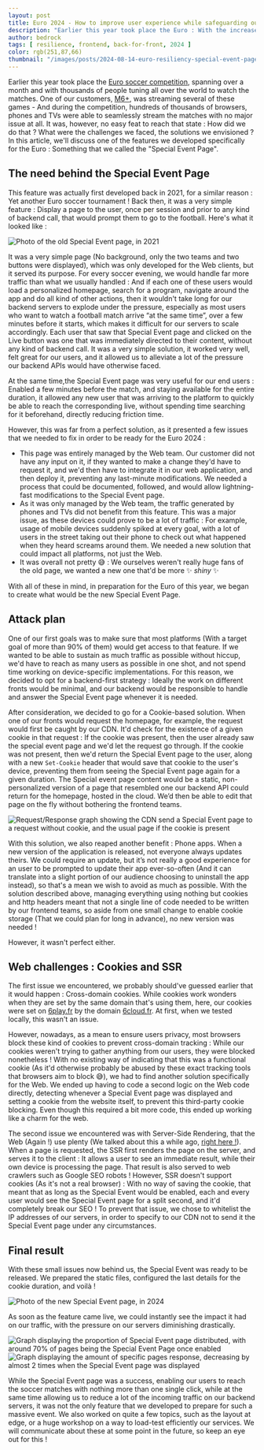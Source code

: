 ```yaml
---
layout: post
title: Euro 2024 - How to improve user experience while safeguarding our app ?
description: "Earlier this year took place the Euro : With the increase of traffic that was expected, we developed a way to both enhance user experience, allowing them to access easier than ever their soccer match, and protect our backend servers at the same time. But how did we do that ?"
author: bedrock 
tags: [ resilience, frontend, back-for-front, 2024 ]
color: rgb(251,87,66)
thumbnail: "/images/posts/2024-08-14-euro-resiliency-special-event-page/Euro2024.png"
---
```


Earlier this year took place the [Euro soccer competition](https://www.uefa.com/euro2024/), spanning over a month and with thousands of people tuning all over the world to watch the matches. One of our customers, [M6+](https://www.6play.fr/), was streaming several of these games - And during the competition, hundreds of thousands of browsers, phones and TVs were able to seamlessly stream the matches with no major issue at all. It was, however, no easy feat to reach that state : How did we do that ? What were the challenges we faced, the solutions we envisioned ? In this article, we'll discuss one of the features we developed specifically for the Euro : Something that we called the "Special Event Page".

## The need behind the Special Event Page

This feature was actually first developed back in 2021, for a similar reason : Yet another Euro soccer tournament ! Back then, it was a very simple feature : Display a page to the user,  once per session and prior to any kind of backend call, that would prompt them to go to the football. Here's what it looked like :

![Photo of the old Special Event page, in 2021](/images/posts/2024-08-14-euro-resiliency-special-event-page/Old_SEP.png)

It was a very simple page (No background, only the two teams and two buttons were displayed), which was only developed for the Web clients, but it served its purpose.
For every soccer evening, we would handle far more traffic than what we usually handled : And if each one of these users would load a personalized homepage, search for a program, navigate around the app and do all kind of other actions, then it wouldn't take long for our backend servers to explode under the pressure, especially as most users who want to watch a football match arrive “at the same time”, over a few minutes before it starts, which makes it difficult for our servers to scale accordingly. Each user that saw that Special Event page and clicked on the Live button was one that was immediately directed to their content, without any kind of backend call. It was a very simple solution, it worked very well, felt great for our users, and it allowed us to alleviate a lot of the pressure our backend APIs would have otherwise faced.

At the same time,the Special Event page was very useful for our end users : Enabled a few minutes before the match, and staying available for the entire duration, it allowed any new user that was arriving to the platform to quickly be able to reach the corresponding live, without spending time searching for it beforehand, directly reducing friction time.

However, this was far from a perfect solution, as it presented a few issues that we needed to fix in order to be ready for the Euro 2024 :
- This page was entirely managed by the Web team. Our customer did not have any input on it, if they wanted to make a change they'd have to request it, and we'd then have to integrate it in our web application, and then deploy it, preventing any last-minute modifications. We needed a process that could be documented, followed, and would allow lightning-fast modifications to the Special Event page.
- As it was only managed by the Web team, the traffic generated by phones and TVs did not benefit from this feature. This was a major issue, as these devices could prove to be a lot of traffic : For example, usage of mobile devices suddenly spiked at every goal, with a lot of users in the street taking out their phone to check out what happened when they heard screams around them. We needed a new solution that could impact all platforms, not just the Web.
- It was overall not pretty 😅 : We ourselves weren't really huge fans of the old page, we wanted a new one that'd be more ✨ *shiny* ✨

With all of these in mind, in preparation for the Euro of this year, we began to create what would be the new Special Event Page.

## Attack plan

One of our first goals was to make sure that most platforms (With a target goal of more than 90% of them) would get access to that feature. If we wanted to be able to sustain as much traffic as possible without hiccup, we'd have to reach as many users as possible in one shot, and not spend time working on device-specific implementations. For this reason, we decided to opt for a backend-first strategy : Ideally the work on different fronts would be minimal, and our backend would be responsible to handle and answer the Special Event page whenever it is needed.

After consideration, we decided to go for a Cookie-based solution. When one of our fronts would request the homepage, for example, the request would first be caught by our CDN. It'd check for the existence of a given cookie in that request : If the cookie was present, then the user already saw the special event page and we'd let the request go through. If the cookie was not present, then we'd return the Special Event page to the user, along with a new `Set-Cookie` header that would save that cookie to the user's device, preventing them from seeing the Special Event page again for a given duration.
The Special event page content would be a static, non-personalized version of a page that resembled one our backend API could return for the homepage, hosted in the cloud. We’d then be able to edit that page on the fly without bothering the frontend teams.

![Request/Response graph showing the CDN send a Special Event page to a request without cookie, and the usual page if the cookie is present](/images/posts/2024-08-14-euro-resiliency-special-event-page/Request_Response_graph.png)

With this solution, we also reaped another benefit : Phone apps. When a new version of the application is released, not everyone always updates theirs. We could require an update, but it’s not really a good experience for an user to be prompted to update their app ever-so-often (And it can translate into a slight portion of our audience choosing to uninstall the app instead), so that's a mean we wish to avoid as much as possible. With the solution described above, managing everything using nothing but cookies and http headers meant that not a single line of code needed to be written by our frontend teams, so aside from one small change to enable cookie storage (That we could plan for long in advance), no new version was needed !

However, it wasn't perfect either.

## Web challenges : Cookies and SSR

The first issue we encountered, we probably should've guessed earlier that it would happen : Cross-domain cookies. While cookies work wonders when they are set by the same domain that's using them, here, our cookies were set on [6play.fr](https://www.6play.fr/) by the domain [6cloud.fr](https://layout.6cloud.fr). At first, when we tested locally, this wasn't an issue.

However, nowadays, as a mean to ensure users privacy, most browsers block these kind of cookies to prevent cross-domain tracking : While our cookies weren't trying to gather anything from our users, they were blocked nonetheless ! With no existing way of indicating that this was a functional cookie (As it'd otherwise probably be abused by these exact tracking tools that browsers aim to block 😅), we had to find another solution specifically for the Web. We ended up having to code a second logic on the Web code directly, detecting whenever a Special Event page was displayed and setting a cookie from the website itself, to prevent this third-party cookie blocking. Even though this required a bit more code, this ended up working like a charm for the web.

The second issue we encountered was with Server-Side Rendering, that the Web (Again !) use plenty (We talked about this a while ago, [right here !](https://tech.bedrockstreaming.com/2017/05/17/spa-mode-isomorphism-js)). When a page is requested, the SSR first renders the page on the server, and serves it to the client : It allows a user to see an immediate result, while their own device is processing the page. That result is also served to web crawlers such as Google SEO robots ! However, SSR doesn't support cookies (As it's not a real browser) : With no way of saving the cookie, that meant that as long as the Special Event would be enabled, each and every user would see the Special Event page for a split second, and it'd completely break our SEO ! To prevent that issue, we chose to whitelist the IP addresses of our servers, in order to specify to our CDN not to send it the Special Event page under any circumstances.

## Final result

With these small issues now behind us, the Special Event was ready to be released. We prepared the static files, configured the last details for the cookie duration, and voilà !

![Photo of the new Special Event page, in 2024](/images/posts/2024-08-14-euro-resiliency-special-event-page/New_SEP.png)

As soon as the feature came live, we could instantly see the impact it had on our traffic, with the pressure on our servers diminishing drastically.

![Graph displaying the proportion of Special Event page distributed, with around 70% of pages being the Special Event Page once enabled](/images/posts/2024-08-14-euro-resiliency-special-event-page/SEP_graph_effic.png)
![Graph displaying the amount of specific pages response, decreasing by almost 2 times when the Special Event page was displayed](/images/posts/2024-08-14-euro-resiliency-special-event-page/SEP_response_decrease.png)

While the Special Event page was a success, enabling our users to reach the soccer matches with nothing more than one single click, while at the same time allowing us to reduce a lot of the incoming traffic on our backend servers, it was not the only feature that we developed to prepare for such a massive event. We also worked on quite a few topics, such as the layout at edge, or a huge workshop on a way to load-test efficiently our services. We will communicate about these at some point in the future, so keep an eye out for this !


